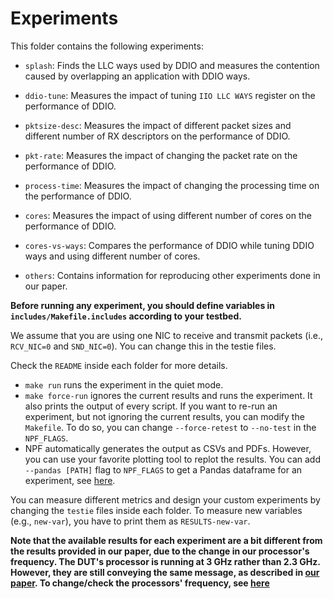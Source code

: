 # Experiments

This folder contains the following experiments:

- `splash`: Finds the LLC ways used by DDIO and measures the contention caused by overlapping an application with DDIO ways.
- `ddio-tune`: Measures the impact of tuning `IIO LLC WAYS` register on the performance of DDIO.

- `pktsize-desc`: Measures the impact of different packet sizes and different number of RX descriptors on the performance of DDIO.

- `pkt-rate`: Measures the impact of changing the packet rate on the performance of DDIO.

- `process-time`: Measures the impact of changing the processing time on the performance of DDIO.

- `cores`: Measures the impact of using different number of cores on the performance of DDIO.

- `cores-vs-ways`: Compares the performance of DDIO while tuning DDIO ways and using different number of cores.

- `others`: Contains information for reproducing other experiments done in our paper.

**Before running any experiment, you should define variables in `includes/Makefile.includes` according to your testbed.**

We assume that you are using one NIC to receive and transmit packets (i.e., `RCV_NIC=0` and `SND_NIC=0`). You can change this in the testie files.

Check the `README` inside each folder for more details.

- `make run` runs the experiment in the quiet mode.
- `make force-run` ignores the current results and runs the experiment. It also prints the output of every script. If you want to re-run an experiment, but not ignoring the current results, you can modify the `Makefile`. To do so, you can change `--force-retest` to `--no-test` in the `NPF_FLAGS`.
- NPF automatically generates the output as CSVs and PDFs. However, you can use your favorite plotting tool to replot the results. You can add `--pandas [PATH]` flag to `NPF_FLAGS` to get a Pandas dataframe for an experiment, see [here][npf-output].

You can measure different metrics and design your custom experiments by changing the `testie` files inside each folder. To measure new variables (e.g., `new-var`), you have to print them as `RESULTS-new-var`.

**Note that the available results for each experiment are a bit different from the results provided in our paper, due to the change in our processor's frequency. The DUT's processor is running at 3 GHz rather than 2.3 GHz. However, they are still conveying the same message, as described in [our paper][ddio-atc-paper]. To change/check the processors' frequency, see [here](../TESTBED.md)**

[ddio-atc-paper]: https://people.kth.se/~farshin/documents/ddio-atc20.pdf
[npf-output]: https://github.com/tbarbette/npf#output
